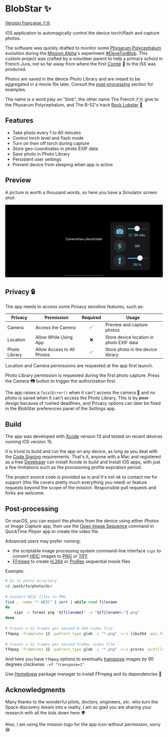 # BlobStar ✨

[Version française 🇫🇷](./LISEZMOI.md)

iOS application to automagically control the device torch/flash and capture photos.

The software was quickly drafted to monitor some [Physarum Polycephalum](https://en.wikipedia.org/wiki/Physarum_polycephalum) evolution during the [Mission Alpha](https://missionalpha.cnes.fr/)'s experiment [#EleveTonBlob](https://disciplines.ac-toulouse.fr/daac/elevetonblob-lexperience-educative-du-cnes-pour-la-mission-alpha).
This custom project was crafted by a volunteer parent to help a primary school in French Jura, not so far away from where the first [Comté](https://france3-regions.francetvinfo.fr/bourgogne-franche-comte/jura/espace-thomas-pesquet-savoure-du-comte-1207393.html) 🧀 to the ISS was produced.

Photos are saved in the device Photo Library and are meant to be aggregated in a movie file later.
Consult the [post-processing](#post-processing) section for examples.

The name is a word play on "blob", the other name The French 🇫🇷 give to the Physarum Polycephalum, and The B-52's track [Rock Lobster](https://www.youtube.com/watch?v=n4QSYx4wVQg) 🦞

## Features

* Take photo every 1 to 60 minutes
* Control torch level and flash mode
* Turn on then off torch during capture
* Store geo-coordinates in photo EXIF data
* Save photo in Photo Library
* Persistent user settings
* Prevent device from sleeping when app is active

## Preview

A picture is worth a thousand words, so here you have a Simulator screen shot:

![BlobStar Simulator Preview](./Resources/Simulator.jpg)

## Privacy 🔒

The app needs to access some Privacy sensitive features, such as:

| Privacy | Permission | Required | Usage |
|-|-|:-:|-|
| Camera        | Access the Camera          | ✅ | Preview and capture photos
| Location      | Allow While Using App      | ❌ | Store device location in photo EXIF data
| Photo Library | Allow Access to All Photos | ✅ | Store photo in the device library

Location and Camera permissions are requested at the app first launch.

Photo Library permission is requested during the first photo capture.
Press the Camera 📷 button to trigger the authorization first.

The app raises a `fatalError()` when it can't access the camera 🐞 and no photo is saved when it can't access the Photo Library.
This is by ~~poor~~ design because of rushed deadlines, and Privacy options can later be fixed in the BlobStar preferences panel of the _Settings_ app.

## Build

The app was developed with [Xcode](https://developer.apple.com/xcode/) version 13 and tested on recent devices running iOS version 15.

It is trivial to build and run the app on any device, as long as you deal with the [Code Signing](https://developer.apple.com/support/code-signing/) requirements.
That's it, anyone with a Mac and registered as a free [Developer](https://developer.apple.com/) can install Xcode to build and install iOS apps, with just a few limitations such as the provisioning profile expiration period.

The project source code is provided as is and it's not ok to contact me for support (this file covers pretty much everything you need) or feature requests beyond the scope of the mission.
Responsible pull requests and forks are welcome.

## Post-processing

On macOS, you can export the photos from the device using either _Photos_ or _Image Capture_ app, then use the [Open Image Sequence](https://support.apple.com/guide/quicktime-player/create-a-movie-with-an-image-sequence-qtp315cce984) command in _QuickTime Player_ app to create the video file.

Advanced users may prefer running:

* the scriptable image processing system command-line interface `sips` to convert [HEIC](https://en.wikipedia.org/wiki/High_Efficiency_Image_File_Format) images to [PNG](https://en.wikipedia.org/wiki/Portable_Network_Graphics) or [TIFF](https://en.wikipedia.org/wiki/TIFF)
* [FFmpeg](https://trac.ffmpeg.org/wiki/Slideshow) to create [H.264](https://en.wikipedia.org/wiki/Advanced_Video_Coding) or [ProRes](https://en.wikipedia.org/wiki/Apple_ProRes) sequential movie files

Example:

```bash
# Go to photo directory
cd /path/to/photo/dir

# Convert HEIC files to PNG
find . -name "*.HEIC" | sort | while read filename
do
    sips -s format png "${filename}" -o "${filename%.*}.png"
done

# Create a 12 frames per second H.264 video file
ffmpeg -framerate 12 -pattern_type glob -i "*.png" -c:v libx264 -pix_fmt yuv420p output.mp4

# Create a 12 frames per second ProRes video file
ffmpeg -framerate 12 -pattern_type glob -i "*.png" -c:v prores -profile:v 3 -pix_fmt yuv422p10 output.mov
```

And here you have `ffmpeg` options to eventually [transpose](https://ffmpeg.org/ffmpeg-filters.html#transpose-1) images by 90 degrees clockwise: `-vf "transpose=1"`

Use [Homebrew](https://brew.sh/) package manager to install FFmpeg and its dependencies 🍺

## Acknowledgments

Many thanks to the wonderful pilots, doctors, engineers, _etc._ who turn the Space discovery dream into a reality.
I am so glad you are sharing your research with all the kids down here 🌍

Also, I am using the mission logo for the app icon without permission, sorry 😅
